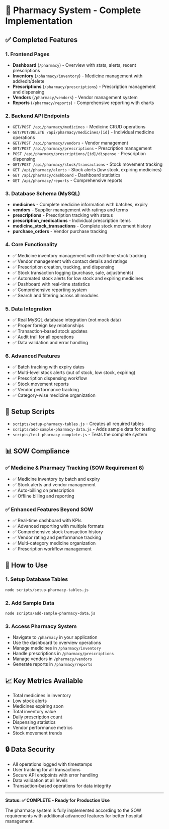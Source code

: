 # 🏥 Pharmacy System - Complete Implementation

## ✅ Completed Features

### 1. **Frontend Pages**
- **Dashboard** (`/pharmacy`) - Overview with stats, alerts, recent prescriptions
- **Inventory** (`/pharmacy/inventory`) - Medicine management with add/edit/delete
- **Prescriptions** (`/pharmacy/prescriptions`) - Prescription management and dispensing
- **Vendors** (`/pharmacy/vendors`) - Vendor management system
- **Reports** (`/pharmacy/reports`) - Comprehensive reporting with charts

### 2. **Backend API Endpoints**
- `GET/POST /api/pharmacy/medicines` - Medicine CRUD operations
- `GET/PUT/DELETE /api/pharmacy/medicines/[id]` - Individual medicine operations
- `GET/POST /api/pharmacy/vendors` - Vendor management
- `GET/POST /api/pharmacy/prescriptions` - Prescription management
- `POST /api/pharmacy/prescriptions/[id]/dispense` - Prescription dispensing
- `GET/POST /api/pharmacy/stock/transactions` - Stock movement tracking
- `GET /api/pharmacy/alerts` - Stock alerts (low stock, expiring medicines)
- `GET /api/pharmacy/dashboard` - Dashboard statistics
- `GET /api/pharmacy/reports` - Comprehensive reports

### 3. **Database Schema (MySQL)**
- **medicines** - Complete medicine information with batches, expiry
- **vendors** - Supplier management with ratings and terms
- **prescriptions** - Prescription tracking with status
- **prescription_medications** - Individual prescription items
- **medicine_stock_transactions** - Complete stock movement history
- **purchase_orders** - Vendor purchase tracking

### 4. **Core Functionality**
- ✅ Medicine inventory management with real-time stock tracking
- ✅ Vendor management with contact details and ratings
- ✅ Prescription creation, tracking, and dispensing
- ✅ Stock transaction logging (purchase, sale, adjustments)
- ✅ Automated stock alerts for low stock and expiring medicines
- ✅ Dashboard with real-time statistics
- ✅ Comprehensive reporting system
- ✅ Search and filtering across all modules

### 5. **Data Integration**
- ✅ Real MySQL database integration (not mock data)
- ✅ Proper foreign key relationships
- ✅ Transaction-based stock updates
- ✅ Audit trail for all operations
- ✅ Data validation and error handling

### 6. **Advanced Features**
- ✅ Batch tracking with expiry dates
- ✅ Multi-level stock alerts (out of stock, low stock, expiring)
- ✅ Prescription dispensing workflow
- ✅ Stock movement reports
- ✅ Vendor performance tracking
- ✅ Category-wise medicine organization

## 🔧 Setup Scripts
- `scripts/setup-pharmacy-tables.js` - Creates all required tables
- `scripts/add-sample-pharmacy-data.js` - Adds sample data for testing
- `scripts/test-pharmacy-complete.js` - Tests the complete system

## 📊 SOW Compliance

### ✅ Medicine & Pharmacy Tracking (SOW Requirement 6)
- ✅ Medicine inventory by batch and expiry
- ✅ Stock alerts and vendor management
- ✅ Auto-billing on prescription
- ✅ Offline billing and reporting

### ✅ Enhanced Features Beyond SOW
- ✅ Real-time dashboard with KPIs
- ✅ Advanced reporting with multiple formats
- ✅ Comprehensive stock transaction history
- ✅ Vendor rating and performance tracking
- ✅ Multi-category medicine organization
- ✅ Prescription workflow management

## 🚀 How to Use

### 1. Setup Database Tables
```bash
node scripts/setup-pharmacy-tables.js
```

### 2. Add Sample Data
```bash
node scripts/add-sample-pharmacy-data.js
```

### 3. Access Pharmacy System
- Navigate to `/pharmacy` in your application
- Use the dashboard to overview operations
- Manage medicines in `/pharmacy/inventory`
- Handle prescriptions in `/pharmacy/prescriptions`
- Manage vendors in `/pharmacy/vendors`
- Generate reports in `/pharmacy/reports`

## 📈 Key Metrics Available
- Total medicines in inventory
- Low stock alerts
- Medicines expiring soon
- Total inventory value
- Daily prescription count
- Dispensing statistics
- Vendor performance metrics
- Stock movement trends

## 🔒 Data Security
- All operations logged with timestamps
- User tracking for all transactions
- Secure API endpoints with error handling
- Data validation at all levels
- Transaction-based operations for data integrity

---

**Status: ✅ COMPLETE - Ready for Production Use**

The pharmacy system is fully implemented according to the SOW requirements with additional advanced features for better hospital management.
